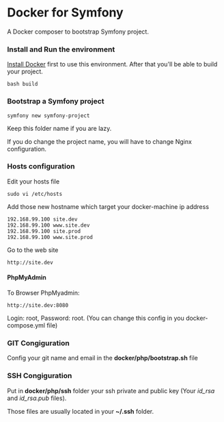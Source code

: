 Docker for Symfony
==================

A Docker composer to bootstrap Symfony project. 

### Install and Run the environment
    
[Install Docker](http://docs.docker.com/engine/installation/) first to use this environment.
After that you'll be able to build your project.
    
    bash build
 
### Bootstrap a Symfony project

    symfony new symfony-project

Keep this folder name if you are lazy. 

If you do change the project name, you will have to change Nginx configuration.

### Hosts configuration

Edit your hosts file

    sudo vi /etc/hosts
    
Add those new hostname which target your docker-machine ip address

    192.168.99.100 site.dev
    192.168.99.100 www.site.dev
    192.168.99.100 site.prod
    192.168.99.100 www.site.prod
    
Go to the web site

    http://site.dev
    
#### PhpMyAdmin

To Browser PhpMyadmin:

    http://site.dev:8080
    
Login: root, Password: root. (You can change this config in you docker-compose.yml file)
    
### GIT Congiguration

Config your git name and email in the **docker/php/bootstrap.sh** file

### SSH Congiguration

Put in **docker/php/ssh** folder your ssh private and public key (Your _id_rsa_ and _id_rsa.pub_ files).

Those files are usually located in your **~/.ssh** folder.